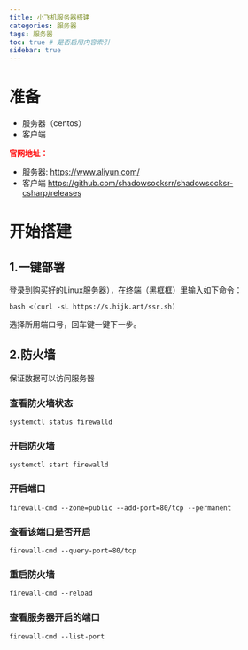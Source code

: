 ```yaml
---
title: 小飞机服务器搭建
categories: 服务器
tags: 服务器
toc: true # 是否启用内容索引
sidebar: true
---
```


# 准备

- 服务器（centos）
- 客户端

**<font color=#FF0000 >官网地址：</font>**

- 服务器: https://www.aliyun.com/
- 客户端 https://github.com/shadowsocksrr/shadowsocksr-csharp/releases

# 开始搭建

## 1.一键部署

登录到购买好的Linux服务器），在终端（黑框框）里输入如下命令：

```
bash <(curl -sL https://s.hijk.art/ssr.sh)
```

选择所用端口号，回车键一键下一步。

## 2.防火墙

保证数据可以访问服务器

### 查看防火墙状态

```
systemctl status firewalld
```

### 开启防火墙

```
systemctl start firewalld
```

### 开启端口

```
firewall-cmd --zone=public --add-port=80/tcp --permanent
```

### 查看该端口是否开启

```
firewall-cmd --query-port=80/tcp
```

### 重启防火墙

```
firewall-cmd --reload
```

### 查看服务器开启的端口

```
firewall-cmd --list-port
```



